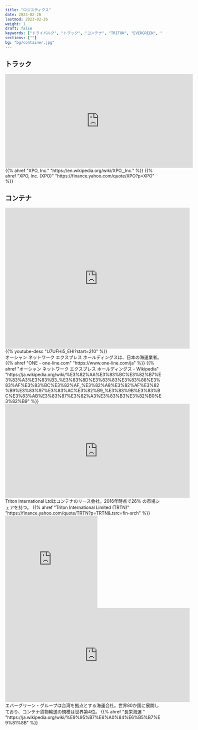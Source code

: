 ```yaml
---
title: "ロジスティクス"
date: 2023-02-26
lastmod: 2023-02-26
weight: 1
draft: false
keywords: ["ドライバルク", "トラック", "コンテナ", "TRITON", "EVERGREEN", "ZIM"]
sections: [""]
bg: "bg/container.jpg"
---
```


## トラック
<div class="googlemap-if">
<iframe src="https://www.google.com/maps/embed?pb=!4v1677902431019!6m8!1m7!1sTWViV05qrF9jYjRV3vT-FA!2m2!1d39.10315499060344!2d-94.58075935543067!3f210.86949007893773!4f2.4653043651141076!5f1.2414380013269821" width="600" height="300" style="border:0;" allowfullscreen="" loading="lazy" referrerpolicy="no-referrer-when-downgrade"></iframe>
<div class="description-wide">
{{% ahref "XPO, Inc." "https://en.wikipedia.org/wiki/XPO,_Inc." %}}
{{% ahref "XPO, Inc. (XPO)" "https://finance.yahoo.com/quote/XPO?p=XPO" %}}
</div>
</div>


## コンテナ
<div class="googlemap-if">
<iframe src="https://www.google.com/maps/embed?pb=!4v1677934499048!6m8!1m7!1sluobIU6IEyt0uRgy7uAJLA!2m2!1d35.40461760905954!2d139.6742706059286!3f116.7242762331013!4f0.37961127070565226!5f3.325193203789971" width="590" height="450" style="border:0;" allowfullscreen="" loading="lazy" referrerpolicy="no-referrer-when-downgrade"></iframe>
{{% youtube-desc "U7UFHi5_EHI?start=210" %}}
<div class="description-wide">
オーシャン ネットワーク エクスプレス ホールディングスは、日本の海運業者。
{{% ahref "ONE - one-line.com" "https://www.one-line.com/ja" %}}
{{% ahref "オーシャン ネットワーク エクスプレス ホールディングス - Wikipedia" "https://ja.wikipedia.org/wiki/%E3%82%AA%E3%83%BC%E3%82%B7%E3%83%A3%E3%83%B3_%E3%83%8D%E3%83%83%E3%83%88%E3%83%AF%E3%83%BC%E3%82%AF_%E3%82%A8%E3%82%AF%E3%82%B9%E3%83%97%E3%83%AC%E3%82%B9_%E3%83%9B%E3%83%BC%E3%83%AB%E3%83%87%E3%82%A3%E3%83%B3%E3%82%B0%E3%82%B9" %}}
</div>
</div>

<div class="googlemap-if">
<iframe src="https://www.google.com/maps/embed?pb=!4v1677460565802!6m8!1m7!1smDIXBVsgYMjXuJOgQda2HA!2m2!1d-6.963580780454642!2d110.4308911801062!3f307.70672781361685!4f-2.58670987670439!5f1.5141324384223855" width="590" height="300" style="border:0;" allowfullscreen="" loading="lazy" referrerpolicy="no-referrer-when-downgrade"></iframe>
<div class="description-wide">
Triton International Ltdはコンテナのリース会社。2016年時点で26% の市場シェアを持つ。
{{% ahref "Triton International Limited (TRTN)" "https://finance.yahoo.com/quote/TRTN?p=TRTN&.tsrc=fin-srch" %}}
</div>
</div>

<div class="googlemap-if">
<iframe src="https://www.google.com/maps/embed?pb=!4v1678191682559!6m8!1m7!1seqVq4AvqR6YY_VWzEZvfqg!2m2!1d-22.87127463567389!2d-43.20404751181944!3f126.2515644318789!4f-4.132053497778202!5f2.6595395979260554" width="295" height="295" style="border:0;" allowfullscreen="" loading="lazy" referrerpolicy="no-referrer-when-downgrade"></iframe>
<iframe src="https://www.google.com/maps/embed?pb=!4v1677460919674!6m8!1m7!1smKjGonLhSefa5PCRJzusXw!2m2!1d-6.961661460772471!2d110.4308354482967!3f303.4267063708006!4f-0.8201629172988305!5f1.5556344477360105" width="590" height="300" style="border:0;" allowfullscreen="" loading="lazy" referrerpolicy="no-referrer-when-downgrade"></iframe>
<div class="description-wide">
エバーグリーン・グループは台湾を拠点とする海運会社。世界80か国に展開しており、コンテナ貨物輸送の規模は世界第4位。
{{% ahref "長栄海運 " "https://ja.wikipedia.org/wiki/%E9%95%B7%E6%A0%84%E6%B5%B7%E9%81%8B" %}}
</div>
</div>